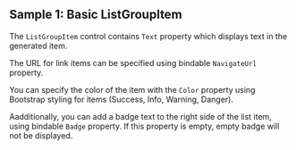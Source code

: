 ## Sample 1: Basic ListGroupItem

The `ListGroupItem` control contains `Text` property which displays text in the generated item. 

The URL for link items can be specified using bindable `NavigateUrl` property.

You can specify the color of the item with the `Color` property using Bootstrap styling for items (Success, Info, Warning, Danger).

Aadditionally, you can add a badge text to the right side of the list item, using bindable `Badge` property. 
If this property is empty, empty badge will not be displayed.